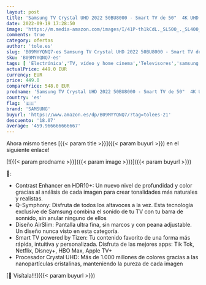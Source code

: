 ```yaml
---
layout: post
title: 'Samsung TV Crystal UHD 2022 50BU8000 - Smart TV de 50"  4K UHD  Procesador Crystal UHD  Contast Enhancer con HDR10+  Q-Symphony y Alexa integrada.'
date: 2022-09-19 17:28:50
image: 'https://m.media-amazon.com/images/I/41P-th1kCdL._SL500_._SL400_.jpg'
comments: true
category: ofertas
author: 'tole.es'
slug: 'B09MYYQNQ7-es Samsung TV Crystal UHD 2022 50BU8000 - Smart TV de 50" 4K...'
sku: 'B09MYYQNQ7-es'
tags: [ 'Electrónica','TV, vídeo y home cinema','Televisores','samsung','smart','tv','🇪🇸', ]
actualPrice: 449.0 EUR
currency: EUR
price: 449.0
comparePrice: 548.0 EUR
prodname: 'Samsung TV Crystal UHD 2022 50BU8000 - Smart TV de 50"  4K UHD  Procesador Crystal UHD  Contast Enhancer con HDR10+  Q-Symphony y Alexa integrada.'
country: 'es'
flag: '🇪🇸'
brand: 'SAMSUNG'
buyurl: 'https://www.amazon.es/dp/B09MYYQNQ7/?tag=tolees-21'
descuento: '18.07'
average: '459.966666666667'
---
```


Ahora mismo tienes [{{< param title >}}]({{< param buyurl >}}) en el siguiente enlace!

[![{{< param prodname >}}]({{< param image >}})]({{< param buyurl >}})

🔎:

- Contrast Enhancer en HDR10+: Un nuevo nivel de profundidad y color gracias al análisis de cada imagen para crear tonalidades más naturales y realistas.
- Q-Symphony: Disfruta de todos los altavoces a la vez. Esta tecnología exclusive de Samsung combina el sonido de tu TV con tu barra de sonnido, sin anular ninguno de ellos
- Diseño AirSlim: Pantalla ultra fina, sin marcos y con peana adjustable. Un diseño nunca visto en esta categoría.
- Smart TV powered by Tizen: Tu contenido favorito de una forma más rápida, intuitiva y personalizada. Disfruta de las mejores apps: Tik Tok, Netflix, Disney+, HBO Max, Apple TV+
- Procesador Crystal UHD: Más de 1.000 millones de colores gracias a las nanopartículas cristalinas, manteniendo la pureza de cada imagen

[🛒 Visítala!!!]({{< param buyurl >}})
